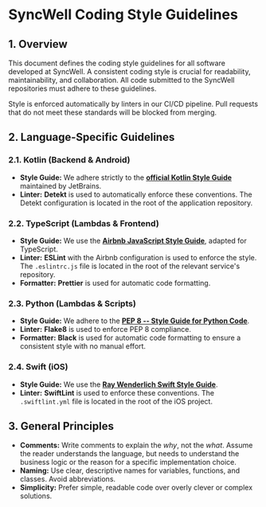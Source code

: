 # SyncWell Coding Style Guidelines

## 1. Overview
This document defines the coding style guidelines for all software developed at SyncWell. A consistent coding style is crucial for readability, maintainability, and collaboration. All code submitted to the SyncWell repositories must adhere to these guidelines.

Style is enforced automatically by linters in our CI/CD pipeline. Pull requests that do not meet these standards will be blocked from merging.

## 2. Language-Specific Guidelines

### 2.1. Kotlin (Backend & Android)
-   **Style Guide:** We adhere strictly to the **[official Kotlin Style Guide](https://kotlinlang.org/docs/coding-conventions.html)** maintained by JetBrains.
-   **Linter:** **Detekt** is used to automatically enforce these conventions. The Detekt configuration is located in the root of the application repository.

### 2.2. TypeScript (Lambdas & Frontend)
-   **Style Guide:** We use the **[Airbnb JavaScript Style Guide](https://github.com/airbnb/javascript)**, adapted for TypeScript.
-   **Linter:** **ESLint** with the Airbnb configuration is used to enforce the style. The `.eslintrc.js` file is located in the root of the relevant service's repository.
-   **Formatter:** **Prettier** is used for automatic code formatting.

### 2.3. Python (Lambdas & Scripts)
-   **Style Guide:** We adhere to the **[PEP 8 -- Style Guide for Python Code](https://www.python.org/dev/peps/pep-0008/)**.
-   **Linter:** **Flake8** is used to enforce PEP 8 compliance.
-   **Formatter:** **Black** is used for automatic code formatting to ensure a consistent style with no manual effort.

### 2.4. Swift (iOS)
-   **Style Guide:** We use the **[Ray Wenderlich Swift Style Guide](https://github.com/raywenderlich/swift-style-guide)**.
-   **Linter:** **SwiftLint** is used to enforce these conventions. The `.swiftlint.yml` file is located in the root of the iOS project.

## 3. General Principles
-   **Comments:** Write comments to explain the *why*, not the *what*. Assume the reader understands the language, but needs to understand the business logic or the reason for a specific implementation choice.
-   **Naming:** Use clear, descriptive names for variables, functions, and classes. Avoid abbreviations.
-   **Simplicity:** Prefer simple, readable code over overly clever or complex solutions.
